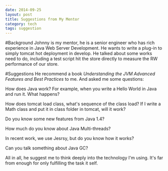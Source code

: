 ```yaml
---
date: 2014-09-25
layout: post
title: Suggestions from My Mentor
category: tech
tags: suggestion
---
```

#Background
Johnny is my mentor, he is a senior engineer who has rich experience in Java Web Server Development. He wants to write a plug-in to simply tomcat hot deployment in develop. He talked about some works need to do, including a test script hit the store directly to measure the RW performance of our store.

#Suggestions
He recommend a book _Understanding the JVM Advanced Features and Best Practices_ to me. And asked me some questions:

How does Java work? For example, when you write a Hello World in Java and run it. What happens?

How does tomcat load class, what's sequence of the class load? If I write a Math class and put it in class folder in tomcat, will it work?

Do you know some new features from Java 1.4?

How much do you know about Java Multi-threads?

In recent work, we use Jesrsy, but do you know how it works?

Can you talk something about Java GC?

All in all, he suggest me to think deeply into the technology I'm using. It's far from enough for only fulfilling the task it self.
